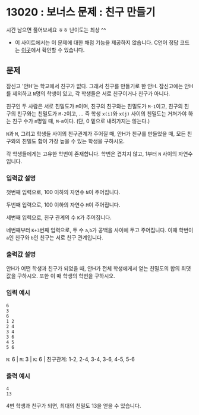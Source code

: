 # 13020 : 보너스 문제 : 친구 만들기
시간 남으면 풀어보세요 ㅎㅎ 난이도는 최상 ^^
* 이 사이트에서는 이 문제에 대한 채점 기능을 제공하지 않습니다. C언어 정답 코드는 [이곳](https://github.com/HURDOO/pypy.ga/blob/rodela/.problems/13020/13020.c)에서 확인할 수 있습니다.

## 문제
잠신고 '안H'는 학교에서 친구가 없다. 그래서 친구를 만들기로 한 안H. 잠신고에는 안H를 제외하고 `N`명의 학생이 있고, 각 학생들은 서로 친구이거나 친구가 아니다.

친구인 두 사람은 서로 친밀도가 `M`이며, 친구의 친구와는 친밀도가 `M-1`이고, 친구의 친구의 친구와는 친밀도가 `M-2`이고, ... 즉 학생 `x(i)`와 `x(j)` 사이의 친밀도는 거쳐가야 하는 친구 수가 `m`명일 때, `M-m`이다. (단, 0 밑으로 내려가지는 않는다.)

`N`과 `M`, 그리고 학생들 사이의 친구관계가 주어질 때, 안H가 친구를 만들었을 때, 모든 친구와의 친밀도 합이 가장 높을 수 있는 학생을 구하시오.

각 학생들에게는 고유한 학번이 존재합니다. 학번은 겹치지 않고, 1부터 `N` 사이의 자연수입니다.

### 입력값 설명

첫번째 입력으로, 100 이하의 자연수 `N`이 주어집니다.

두번째 입력으로, 100 이하의 자연수 `M`이 주어집니다.

세번째 입력으로, 친구 관계의 수 `K`가 주어집니다.

네번째부터 `K+3`번째 입력으로, 두 수 `a`,`b`가 공백을 사이에 두고 주어집니다. 이때 학번이 `a`인 친구와 `b`인 친구는 서로 친구 관계입니다.


### 출력값 설명
안H가 어떤 학생과 친구가 되었을 때, 안H가 전체 학생에게서 얻는 친밀도의 합의 최댓값을 구하시오. 또한 이 때 학생의 학번을 구하시오.

### 입력 예시
```
6
3
6
1 2
2 4
3 4
3 6
4 5
5 6
```
`N`: 6 | `M`: 3 | `K`: 6 | 친구관계: 1-2, 2-4, 3-4, 3-6, 4-5, 5-6

### 출력 예시
```
4
13
```
4번 학생과 친구가 되면, 최대의 친밀도 13을 얻을 수 있습니다.
